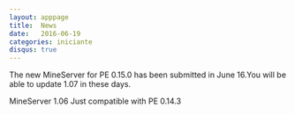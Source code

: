 ```yaml
---
layout: apppage
title:  News
date:   2016-06-19
categories: iniciante
disqus: true
---
```

The new MineServer for PE 0.15.0 has been submitted in June 16.You will be able to update 1.07 in these days.

MineServer 1.06 Just compatible with PE 0.14.3
